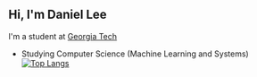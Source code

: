 ## Hi, I'm Daniel Lee
I'm a student at [Georgia Tech](https://www.gatech.edu)
- Studying Computer Science (Machine Learning and Systems)
[![Top Langs](https://github-readme-stats.vercel.app/api/top-langs/?username=danlee2002)](https://github.com/anuraghazra/github-readme-stats)

